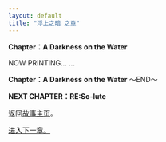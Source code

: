 ```yaml
---
layout: default
title: "浮上之暗 之章"
---
```


**Chapter：A Darkness on the Water**

NOW PRINTING... ...

**Chapter：A Darkness on the Water**
～END～

**NEXT CHAPTER：RE:So-lute**

返回[故事主页](https://amarillonmc.github.io/Settings/)。


[进入下一章。](/Alter/Ch06.md)